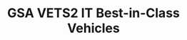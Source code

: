 ---
highlight: "false" 
title: "GSA VETS2 IT Best-in-Class Vehicles"
description: "The VETS 2 GWAC is the only GWAC set aside exclusively for Service-Disabled, Veteran-Owned Small Businesses (SDVOSB). It's designed to meet diverse agency IT services requirements, including new and emerging technologies."
url-link: "https://www.gsa.gov/technology/it-contract-vehicles-and-purchasing-programs/governmentwide-acquisition-contracts/vets-2-sdvosb"
type: "HTML"
gov-only: "false"
is-external: "true"
publication-date: "May 01, 2023"
reading-time: "5"
resource-type: "Information Slick"
filter: "contract-solutions"
audience: "contracts-acquisitions"
branded-offerings: "acquisition-policy-it-category"
---